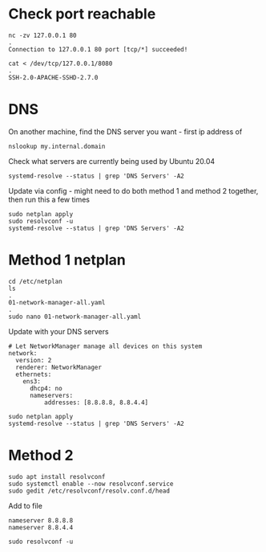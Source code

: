 # Check port reachable

```
nc -zv 127.0.0.1 80
.
Connection to 127.0.0.1 80 port [tcp/*] succeeded!
```

```
cat < /dev/tcp/127.0.0.1/8080
.
SSH-2.0-APACHE-SSHD-2.7.0
```

# DNS

On another machine, find the DNS server you want - first ip address of

```
nslookup my.internal.domain
```

Check what servers are currently being used by Ubuntu 20.04

```
systemd-resolve --status | grep 'DNS Servers' -A2
```

Update via config - might need to do both method 1 and method 2 together, then run this a few times

```
sudo netplan apply
sudo resolvconf -u
systemd-resolve --status | grep 'DNS Servers' -A2
```

# Method 1 netplan

```
cd /etc/netplan
ls
.
01-network-manager-all.yaml
.
sudo nano 01-network-manager-all.yaml
```

Update with your DNS servers

```
# Let NetworkManager manage all devices on this system
network:
  version: 2
  renderer: NetworkManager
  ethernets:
    ens3:
      dhcp4: no
      nameservers:
          addresses: [8.8.8.8, 8.8.4.4]
```

```
sudo netplan apply
systemd-resolve --status | grep 'DNS Servers' -A2
```

# Method 2

```
sudo apt install resolvconf
sudo systemctl enable --now resolvconf.service
sudo gedit /etc/resolvconf/resolv.conf.d/head
```

Add to file

```
nameserver 8.8.8.8
nameserver 8.8.4.4
```

```
sudo resolvconf -u
```
